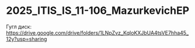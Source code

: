 # 2025_ITIS_IS_11-106_MazurkevichEP
Гугл диск: https://drive.google.com/drive/folders/1LNpZvz_KqloKXJbUA4tsVE7hha45_12y?usp=sharing
